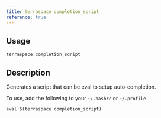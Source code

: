 ```yaml
---
title: terraspace completion_script
reference: true
---
```


## Usage

    terraspace completion_script

## Description

Generates a script that can be eval to setup auto-completion.

To use, add the following to your `~/.bashrc` or `~/.profile`

    eval $(terraspace completion_script)



